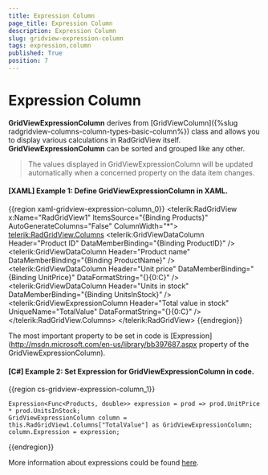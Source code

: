 ```yaml
---
title: Expression Column
page_title: Expression Column
description: Expression Column
slug: gridview-expression-column
tags: expression,column
published: True
position: 7
---
```


# Expression Column

__GridViewExpressionColumn__ derives from [GridViewColumn]({%slug radgridview-columns-column-types-basic-column%}) class and allows you to display various calculations in RadGridView itself. __GridViewExpressionColumn__ can be sorted and grouped like any other. 

> The values displayed in GridViewExpressionColumn will be updated automatically when a concerned property on the data item changes.

#### __[XAML] Example 1: Define GridViewExpressionColumn in XAML.__

{{region xaml-gridview-expression-column_0}}
	<telerik:RadGridView x:Name="RadGridView1" ItemsSource="{Binding Products}" AutoGenerateColumns="False" ColumnWidth="*">
	    <telerik:RadGridView.Columns>
	        <telerik:GridViewDataColumn Header="Product ID" DataMemberBinding="{Binding ProductID}" />
	        <telerik:GridViewDataColumn Header="Product name" DataMemberBinding="{Binding ProductName}" />
	        <telerik:GridViewDataColumn Header="Unit price" DataMemberBinding="{Binding UnitPrice}" DataFormatString="{}{0:C}" />
	        <telerik:GridViewDataColumn Header="Units in stock" DataMemberBinding="{Binding UnitsInStock}" />
	        <telerik:GridViewExpressionColumn Header="Total value in stock" UniqueName="TotalValue" DataFormatString="{}{0:C}" />
	    </telerik:RadGridView.Columns>
	</telerik:RadGridView>
{{endregion}}

The most important property to be set in code is [Expression](http://msdn.microsoft.com/en-us/library/bb397687.aspx property of the GridViewExpressionColumn).

#### __[C#] Example 2: Set Expression for GridViewExpressionColumn in code.__

{{region cs-gridview-expression-column_1}}

	Expression<Func<Products, double>> expression = prod => prod.UnitPrice * prod.UnitsInStock;
	GridViewExpressionColumn column = this.RadGridView1.Columns["TotalValue"] as GridViewExpressionColumn;
	column.Expression = expression;
{{endregion}}

More information about expressions could be found [here](http://www.telerik.com/help/silverlight/radexpressioneditor-expressions-overview.html).
